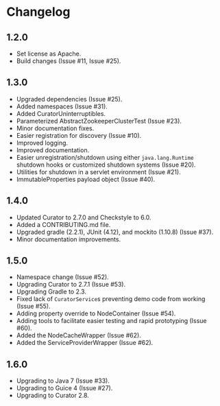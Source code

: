 Changelog
=========

1.2.0
-----

* Set license as Apache.
* Build changes (Issue #11, Issue #25).

1.3.0
-----

* Upgraded dependencies (Issue #25).
* Added namespaces (Issue #31). 
* Added CuratorUninterruptibles.
* Parameterized AbstractZookeeperClusterTest (Issue #23).
* Minor documentation fixes.
* Easier registration for discovery (Issue #10).
* Improved logging.
* Improved documentation.
* Easier unregistration/shutdown using either `java.lang.Runtime` shutdown hooks or customized shutdown systems (Issue #20).
* Utilities for shutdown in a servlet environment (Issue #21). 
* ImmutableProperties payload object (Issue #40).

1.4.0
-----

* Updated Curator to 2.7.0 and Checkstyle to 6.0.
* Added a CONTRIBUTING.md file.
* Upgraded gradle (2.2.1), JUnit (4.12), and mockito (1.10.8) (Issue #37).
* Minor documentation improvements.

1.5.0
-----

* Namespace change (Issue #52).
* Upgrading Curator to 2.7.1 (Issue #53).
* Upgrading Gradle to 2.3.
* Fixed lack of `CuratorService`s preventing demo code from working (Issue #55).
* Adding property override to NodeContainer (Issue #54).
* Adding tools to facilitate easier testing and rapid prototyping (Issue #60).
* Added the NodeCacheWrapper (Issue #62).
* Added the ServiceProviderWrapper (Issue #62).

1.6.0
-----

* Upgrading to Java 7 (Issue #33).
* Upgrading to Guice 4 (Issue #27).
* Upgrading to Curator 2.8.
